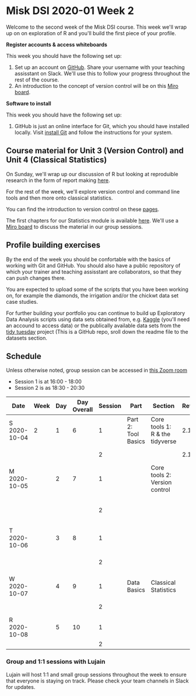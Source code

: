 # Misk DSI 2020-01 Week 2

Welcome to the second week of the Misk DSI course. This week we'll wrap up on on exploration of R and you'll build the first piece of your profile. 

**Register accounts & access whiteboards**

This week you should have the following set up:

1. Set up an account on [GitHub](https://www.github.com/). Share your username with your teaching assisstant on Slack. We'll use this to follow your progress throughout the rest of the course.
1. An introduction to the concept of version control will be on this [Miro board](https://miro.com/app/board/o9J_kj14svU=/).

**Software to install**

This week you should have the following set up:

1. GitHub is just an online interface for Git, which you should have installed locally. Visit [install Git](https://github.com/git-guides/install-git) and follow the instructions for your system.

## Course material for Unit 3 (Version Control) and Unit 4 (Classical Statistics)

On Sunday, we'll wrap up our discussion of R but looking at reproduible research in the form of report making [here](http://scavetta.academy/misk/Misk_DSI_R/_book/RR.html).

For the rest of the week, we'll explore version control and command line tools and then more onto classical statistics.

You can find the introduction to version control on these [pages](http://scavetta.academy/misk/dev_tools). 

The first chapters for our Statistics module is available [here](http://scavetta.academy/misk/stats/_book/index.html). We'll use a [Miro board](https://miro.com/app/board/o9J_kjFmlrY=/) to discuss the material in our group sessions.

## Profile building exercises

By the end of the week you should be confortable with the basics of working with Git and GitHub. You should also have a public repository of which your trainer and teaching assisstant are collaborators, so that they can push changes there.

You are expected to upload some of the scripts that you have been working on, for example the diamonds, the irrigation and/or the chickwt data set case studies.

For further building your portfolio you can continue to build up Exploratory Data Analysis scripts using data sets obtained from, e.g. [Kaggle](https://www.kaggle.com/) (you'll need an accound to access data) or the publically available data sets from the [tidy tuesday](https://github.com/rfordatascience/tidytuesday) project (This is a GitHub repo, sroll down the readme file to the datasets section.

## Schedule

Unless otherwise noted, group session can be accessed in [this Zoom room](https://us02web.zoom.us/j/7012194926)

- Session 1 is at 16:00 - 18:00
- Session 2 is as 18:30 - 20:30


|	Date	        | Week | Day |	Day Overall	| Session	| Part	               | Section	                         | Reference | Topic                                          |
|---------------|------|-----|--------------|---------|----------------------|-----------------------------------|-----------|------------------------------------------------|
|	S 2020-10-04	| 2	   | 1   | 6	          | 1	      | Part 2: Tool Basics | Core tools 1: R & the tidyverse    | 2.1.7	   | Reproducible research via simple reporting     |
|						    |      |     |              | 2	      |	                     |                                   | 2.1.8	   | Profile building                               |
|	M	2020-10-05	|	     | 2	 | 7	          | 1	      |                      | Core tools 2: Version control  	 |      	   | Version control                                |
|						    |      |     |              | 2	      |	                     |                                   |      	   | Group exercises in version control             |
|	T	2020-10-06	|      | 3   | 8	          | 1	      |	 				             |                                   |      	   | Command Line tools                           |
|						    |      |     |              | 2	      |		                   |                                   |      	   | Exercises in command line tools               |
|	W	2020-10-07	|	     | 4	 | 9	          | 1	      |	Data Basics	         | Classical Statistics              |    	   | Sampling                          |
|						    |      |     |              | 2	      |	                     |                                   |    	   | Descriptive statistics      |
|	R	2020-10-08	|	     | 5	 | 10	          | 1       |							       	 |                                   |     	   | Probability     |
|						    |      |     |              | 2		    |                      |                                   |     	   | Estimation                               |

### Group and 1:1 sessions with Lujain

Lujain will host 1:1 and small group sessions throughout the week to ensure that everyone is staying on track. Please check your team channels in Slack for updates.
